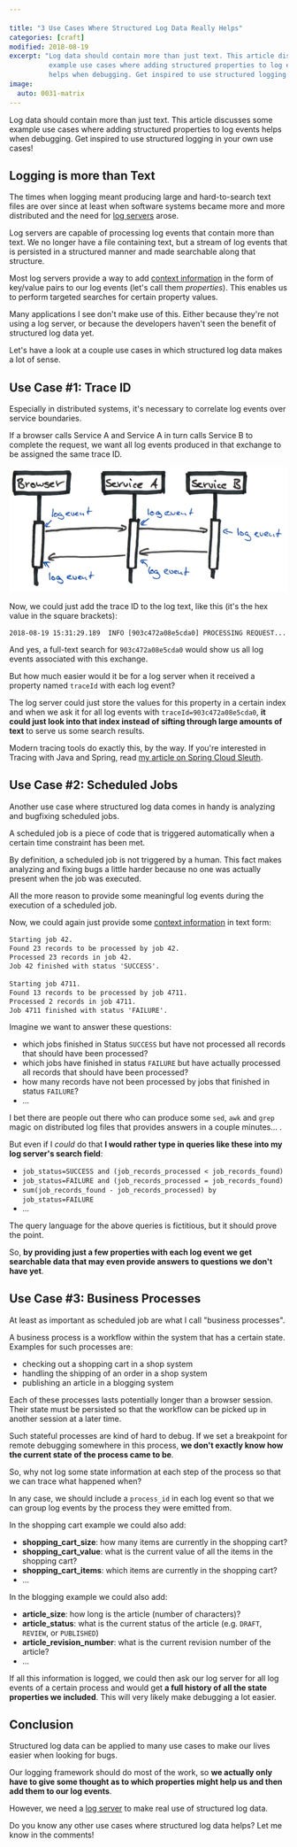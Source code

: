 ```yaml
---

title: "3 Use Cases Where Structured Log Data Really Helps"
categories: [craft]
modified: 2018-08-19
excerpt: "Log data should contain more than just text. This article discusses some
          example use cases where adding structured properties to log events
          helps when debugging. Get inspired to use structured logging in your own use cases!"
image:
  auto: 0031-matrix
---
```




Log data should contain more than just text. This article discusses some
example use cases where adding structured properties to log events
helps when debugging. Get inspired to use structured logging in your own use cases!

## Logging is more than Text

The times when logging meant producing large and hard-to-search text files are over
since at least when software systems became more and more distributed and the need
for [log servers](/log-server) arose.

Log servers are capable of processing log events that contain more than text. We no longer
have a file containing text, but a stream of log events that is persisted in a structured
manner and made searchable along that structure.

Most log servers provide a way to add [context information](/logging-context) in the form of key/value pairs
to our log events (let's call them *properties*). This enables us to perform targeted searches 
for certain property values.

Many applications I see don't make use of this. Either because they're not using a log server, or
because the developers haven't seen the benefit of structured log data yet.

Let's have a look at a couple use cases in which structured log data makes a lot of sense.  

## Use Case #1: Trace ID

Especially in distributed systems, it's necessary to correlate log events over service boundaries. 

If a browser calls Service A and Service A in turn calls Service B to complete the request, 
we want all log events produced in that exchange to be assigned the same trace ID.

![Log Events across service calls](/assets/img/posts/tips/structured-log-data/browser-servicea-serviceb.jpg)

Now, we could just add the trace ID to the log text, like this (it's the hex value in the square brackets):

```
2018-08-19 15:31:29.189  INFO [903c472a08e5cda0] PROCESSING REQUEST...
``` 

And yes, a full-text search for `903c472a08e5cda0` would show us all log events associated with this
exchange.

But how much easier would it be for a log server when it received a property named `traceId` with each
log event? 

The log server could just store the values for this property in a certain index and when we ask it for
all log events with `traceId=903c472a08e5cda0`, **it could just look into that index instead of sifting 
through large amounts of text** to serve us some search results.

Modern tracing tools do exactly this, by the way. If you're interested in Tracing with Java and Spring,
read [my article on Spring Cloud Sleuth](/tracing-with-spring-cloud-sleuth).

## Use Case #2: Scheduled Jobs

Another use case where structured log data comes in handy is analyzing and bugfixing scheduled jobs.

A scheduled job is a piece of code that is triggered automatically when a certain time 
constraint has been met.

By definition, a scheduled job is not triggered by a human. This fact makes analyzing and fixing bugs
a little harder because no one was actually present when the job was executed.

All the more reason to provide some meaningful log events during the execution of 
a scheduled job.

Now, we could again just provide some [context information](/logging-context#batch-jobs) in text form:

```
Starting job 42.
Found 23 records to be processed by job 42.
Processed 23 records in job 42.
Job 42 finished with status 'SUCCESS'.

Starting job 4711.
Found 13 records to be processed by job 4711.
Processed 2 records in job 4711.
Job 4711 finished with status 'FAILURE'.
```

Imagine we want to answer these questions:

* which jobs finished in Status `SUCCESS` but have not processed all records that should have been processed?
* which jobs have finished in status `FAILURE` but have actually processed all records that should have been processed?
* how many records have not been processed by jobs that finished in status `FAILURE`?
* ...

I bet there are people out there who can produce some `sed`, `awk` and `grep` magic
on distributed log files that provides answers in a couple minutes... . 

But even if I *could* do that **I would rather type in queries like these into my log server's search field**:

* `job_status=SUCCESS and (job_records_processed < job_records_found)`
* `job_status=FAILURE and (job_records_processed = job_records_found)`
* `sum(job_records_found - job_records_processed) by job_status=FAILURE`
* ...

The query language for the above queries is fictitious, but it should prove the point.

So, **by providing just a few properties with each log event
we get searchable data that may even provide answers to questions
we don't have yet**.

## Use Case #3: Business Processes

At least as important as scheduled job are what I call "business processes".

A business process is a workflow within the system that has a certain state. Examples for such
processes are:

* checking out a shopping cart in a shop system
* handling the shipping of an order in a shop system
* publishing an article in a blogging system

Each of these processes lasts potentially longer than a browser session. Their state must be persisted
so that the workflow can be picked up in another session at a later time.

Such stateful processes are kind of hard to debug. If we set a breakpoint for remote debugging 
somewhere in this process, **we don't exactly know how the current state of the process came to be**. 

So, why not log some state information at each step of the process so that we can trace what happened
when? 

In any case, we should include a `process_id` in each log event so that we can group log events by 
the process they were emitted from. 

In the shopping cart example we could also add:

* **shopping_cart_size**: how many items are currently in the shopping cart?
* **shopping_cart_value**: what is the current value of all the items in the shopping cart?
* **shopping_cart_items**: which items are currently in the shopping cart?
* ...

In the blogging example we could also add:

* **article_size**: how long is the article (number of characters)? 
* **article_status**: what is the current status of the article (e.g. `DRAFT`, `REVIEW`, or `PUBLISHED`)
* **article_revision_number**: what is the current revision number of the article?
* ...

If all this information is logged, we could then ask our log server for all log events of a certain process and would get **a full history
of all the state properties we included**. This will very likely make debugging a lot easier.

## Conclusion

Structured log data can be applied to many use cases to make our lives easier when looking for bugs. 

Our logging framework should do most of the work, so **we actually only have to give some thought as to which
properties might help us and then add them to our log events**.

However, we need a [log server](/log-server) to make real use of structured log data.

Do you know any other use cases where structured log data helps? Let me know in the comments!  

